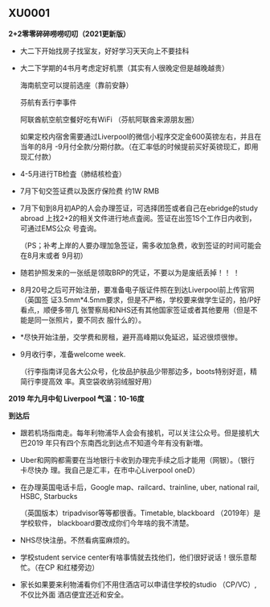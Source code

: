 ## XU0001

**2+2零零碎碎唠唠叨叨（2021更新版）**

- 大二下开始找房子找室友，好好学习天天向上不要挂科

- 大二下学期的4书月考虑定好机票（其实有人很晚定但是越晚越贵）

  海南航空可以提前选座（靠前安静）
  
  芬航有丢行李事件
  
  阿联酋航空航空餐好吃有WiFi （芬航阿联酋来源朋友圈）
  
  如果定校内宿舍需要通过Liverpool的微信小程序交定金600英镑左右，并且在当年的8月 -9月付全款/分期付款。（在汇率低的时候提前买好英镑现汇，即用现汇付款）

- 4-5月进行TB检査（肺结核检査）

- 7月下旬交签证费以及医疗保险费	约1W RMB

- 7月下旬到8月初AP的人会办理签证，可选择团签或者自己在ebridge的study abroad 上找2+2的相关文件进行地点査阅。签证在出签1S个工作日内收到，可通过EMS公众 号査询。

  （PS；补考上岸的人要办理加急签证，需多收加急费，收到签证的时间可能会在8月末或者 9月初）

- 随若护照发来的一张纸是领取BRP的凭证，不要以为是废纸丢掉！！ ！

- 8月20号之后可开始注册，要准备电子版证件照在到达Liverpool前上传官网（英国签 证3.5mm*4.5mm要求，但是不严格，学校要来做学生证的，拍/P好看点,，顺便多带几 张警察局和NHS还有其他国家签证或者其他要用（但是不能是同一张照片，要不同衣 服什么的）。

- *尽快开始注册，交学费和房租，避开高峰期以免延迟，延迟很烦很惨。

- 9月收行李，准备welcome week.

  （行李指南详见各大公众号，化妆品护肤品少带那边多，boots特别好逛，精简行李提高效 率。真空袋收纳羽绒服好用）

**2019 年九月中旬 Liverpool 气温：10-16度**

**到达后**

- 跟若机场指南走。每年利物浦华人会会有接机，可以关注公众号。但是接机大巴2019 年只有四个东南西北到达点不知道今年有没有新増。

- Uber和网购都需要在当地银行卡收到办理完手续之后才能用（网银）。（银行卡尽快办 理。我自己是汇丰，在市中心Liverpool oneD）

- 在办理英国电话卡后，Google map、railcard、trainline, uber, national rail, HSBC, Starbucks

  （英国版本）tripadvisor等等都很香。Timetable, blackboard （2019年）是学校软件， blackboard要改成你们今年啥的我不清楚。

- NHS尽快注册。不然看病蛮麻烦的。

- 学校student service center有啥事情就去找他们，他们很好说话！很乐意帮忙。（在CP 和红楼旁边）

- 家长如果要来利物浦看你们不用住酒店可以申请住学校的studio （CP/VC）,不仅比外面 酒店便宜还近和安全。
